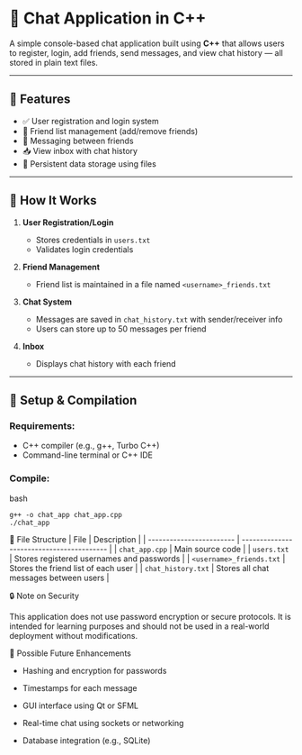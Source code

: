 # 💬 Chat Application in C++

A simple console-based chat application built using **C++** that allows users to register, login, add friends, send messages, and view chat history — all stored in plain text files.

---

## 📂 Features

- ✅ User registration and login system  
- 👥 Friend list management (add/remove friends)  
- 💌 Messaging between friends  
- 📥 View inbox with chat history  
- 📁 Persistent data storage using files  

---

## 🧱 How It Works

1. **User Registration/Login**
   - Stores credentials in `users.txt`
   - Validates login credentials

2. **Friend Management**
   - Friend list is maintained in a file named `<username>_friends.txt`

3. **Chat System**
   - Messages are saved in `chat_history.txt` with sender/receiver info
   - Users can store up to 50 messages per friend

4. **Inbox**
   - Displays chat history with each friend

---

## 🔧 Setup & Compilation

### Requirements:
- C++ compiler (e.g., g++, Turbo C++)
- Command-line terminal or C++ IDE

### Compile:
bash
```
g++ -o chat_app chat_app.cpp
./chat_app
```

📁 File Structure
| File                     | Description                               |
| ------------------------ | ----------------------------------------- |
| `chat_app.cpp`           | Main source code                          |
| `users.txt`              | Stores registered usernames and passwords |
| `<username>_friends.txt` | Stores the friend list of each user       |
| `chat_history.txt`       | Stores all chat messages between users    |

🔒 Note on Security

This application does not use password encryption or secure protocols. It is intended for learning purposes and should not be used in a real-world deployment without modifications.


🚀 Possible Future Enhancements

- Hashing and encryption for passwords

- Timestamps for each message

- GUI interface using Qt or SFML

- Real-time chat using sockets or networking

- Database integration (e.g., SQLite)




